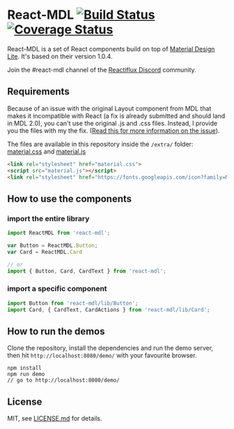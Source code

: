 # React-MDL [![Build Status][travis-image]][travis-url] [![Coverage Status][coveralls-image]][coveralls-url]

React-MDL is a set of React components build on top of [Material Design Lite][google-mdl-url]. It's based on their version 1.0.4.

Join the #react-mdl channel of the [Reactiflux Discord][discord-url] community.

## Requirements
Because of an issue with the original Layout component from MDL that makes it incompatible with React (a fix is already submitted and should land in MDL 2.0), you can't use the original .js and .css files. Instead, I provide you the files with my the fix. ([Read this for more information on the issue](https://github.com/google/material-design-lite/issues/1356)).

The files are available in this repository inside the `/extra/` folder: [material.css](/extra/material.css) and [material.js](/extra/material.js)
```html
<link rel="stylesheet" href="material.css">
<script src="material.js"></script>
<link rel="stylesheet" href="https://fonts.googleapis.com/icon?family=Material+Icons">
```

## How to use the components

### import the entire library
```js
import ReactMDL from 'react-mdl';

var Button = ReactMDL.Button;
var Card = ReactMDL.Card

// or
import { Button, Card, CardText } from 'react-mdl';
```

### import a specific component
```js
import Button from 'react-mdl/lib/Button';
import Card, { CardText, CardActions } from 'react-mdl/lib/Card';
```

## How to run the demos
Clone the repository, install the dependencies and run the demo server, then hit `http://localhost:8080/demo/` with your favourite browser.
```
npm install
npm run demo
// go to http://localhost:8080/demo/
```

## License

MIT, see [LICENSE.md](/LICENSE.md) for details.

[travis-image]: https://travis-ci.org/tleunen/react-mdl.svg?branch=master
[travis-url]: https://travis-ci.org/tleunen/react-mdl
[coveralls-image]: https://coveralls.io/repos/tleunen/react-mdl/badge.svg?branch=master&service=github
[coveralls-url]: https://coveralls.io/github/tleunen/react-mdl?branch=master
[google-mdl-url]: https://github.com/google/material-design-lite
[discord-url]: https://discord.gg/0ZcbPKXt5bWTpxL5
